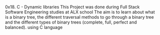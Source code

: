 0x18. C - Dynamic libraries
This Project was done during Full Stack Software Engineering studies at ALX school The aim is to learn about what is a binary tree, the different traversal methods to go through a binary tree and the different types of binary trees (complete, full, perfect and balanced). using C language